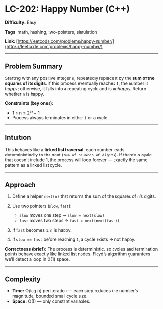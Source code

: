 # LC-202: Happy Number (C++)

**Difficulty:** Easy

**Tags:** math, hashing, two-pointers, simulation

**Link:** [https://leetcode.com/problems/happy-number/](https://leetcode.com/problems/happy-number/)

---

## Problem Summary

Starting with any positive integer `n`, repeatedly replace it by the **sum of the squares of its digits**.
If this process eventually reaches `1`, the number is *happy*; otherwise, it falls into a repeating cycle and is *unhappy*.
Return whether `n` is happy.

**Constraints (key ones):**

* 1 ≤ n ≤ 2³¹ − 1
* Process always terminates in either `1` or a cycle.

---

## Intuition

This behaves like a **linked list traversal**: each number leads deterministically to the next (`sum of squares of digits`).
If there’s a cycle that doesn’t include 1, the process will loop forever — exactly the same pattern as a linked list cycle.

---

## Approach

1. Define a helper `next(n)` that returns the sum of the squares of `n`’s digits.
2. Use two pointers (`slow`, `fast`):

   * `slow` moves one step → `slow = next(slow)`
   * `fast` moves two steps → `fast = next(next(fast))`
3. If `fast` becomes `1`, `n` is happy.
4. If `slow == fast` before reaching `1`, a cycle exists → not happy.

**Correctness (brief):**
The process is deterministic, so cycles and termination points behave exactly like linked list nodes.
Floyd’s algorithm guarantees we’ll detect a loop in O(1) space.

---

## Complexity

* **Time:** O(log n) per iteration — each step reduces the number’s magnitude; bounded small cycle size.
* **Space:** O(1) — only constant variables.
